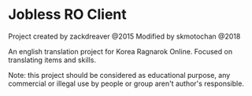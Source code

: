 Jobless RO Client
============================
Project created by zackdreaver @2015
Modified by skmotochan @2018

An english translation project for Korea Ragnarok Online. Focused on translating items and skills.

Note: this project should be considered as educational purpose, any commercial or illegal use by people or group aren't author's responsible.
